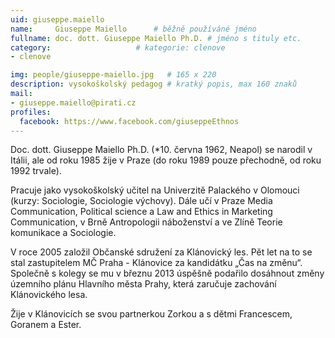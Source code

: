 ```yaml
---
uid: giuseppe.maiello
name:     Giuseppe Maiello  	# běžně používáné jméno
fullname: doc. dott. Giuseppe Maiello Ph.D.	# jméno s tituly etc.
category:                   # kategorie: clenove
- clenove

img: people/giuseppe-maiello.jpg   # 165 x 220
description: vysokoškolský pedagog # kratký popis, max 160 znaků
mail:
- giuseppe.maiello@pirati.cz
profiles:
  facebook: https://www.facebook.com/giuseppeEthnos
---
```


Doc. dott. Giuseppe Maiello Ph.D. (*10. června 1962, Neapol) se narodil v Itálii, ale od roku 1985 žije v Praze (do roku 1989 pouze přechodně, od roku 1992 trvale).

Pracuje jako vysokoškolský učitel na Univerzitě Palackého v Olomouci (kurzy: Sociologie, Sociologie výchovy). Dále učí v Praze Media Communication, Political science a Law and Ethics in Marketing Communication, v Brně Antropologii náboženství a ve Zlíně Teorie komunikace a Sociologie.

V roce 2005 založil Občanské sdružení za Klánovický les. Pět let na to se stal zastupitelem MČ Praha - Klánovice za kandidátku „Čas na změnu“. Společně s kolegy se mu v březnu 2013 úspěšně podařilo dosáhnout změny územního plánu Hlavního města Prahy, která zaručuje zachování Klánovického lesa.

Žije v Klánovicích se svou partnerkou Zorkou a s dětmi Francescem, Goranem a Ester.
